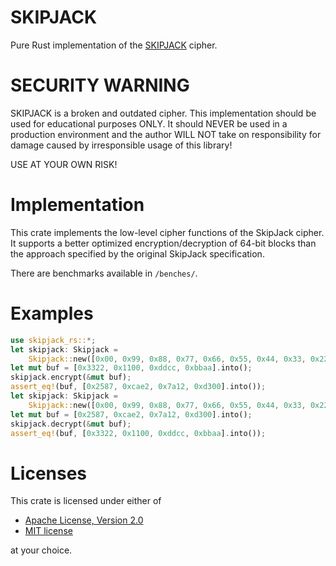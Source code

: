 # SKIPJACK
Pure Rust implementation of the [SKIPJACK](https://csrc.nist.gov/csrc/media/projects/cryptographic-algorithm-validation-program/documents/skipjack/skipjack.pdf) cipher.

# SECURITY WARNING
SKIPJACK is a broken and outdated cipher.
This implementation should be used for educational purposes ONLY.
It should NEVER be used in a production environment and the author WILL NOT take on responsibility for damage caused by irresponsible usage of this library!

USE AT YOUR OWN RISK!

# Implementation
This crate implements the low-level cipher functions of the SkipJack cipher.
It supports a better optimized encryption/decryption of 64-bit blocks than the approach specified by the original SkipJack specification. 

There are benchmarks available in `/benches/`.

# Examples
```rust
use skipjack_rs::*;
let skipjack: Skipjack =
    Skipjack::new([0x00, 0x99, 0x88, 0x77, 0x66, 0x55, 0x44, 0x33, 0x22, 0x11].into());
let mut buf = [0x3322, 0x1100, 0xddcc, 0xbbaa].into();
skipjack.encrypt(&mut buf);
assert_eq!(buf, [0x2587, 0xcae2, 0x7a12, 0xd300].into());
let skipjack: Skipjack =
    Skipjack::new([0x00, 0x99, 0x88, 0x77, 0x66, 0x55, 0x44, 0x33, 0x22, 0x11].into());
let mut buf = [0x2587, 0xcae2, 0x7a12, 0xd300].into();
skipjack.decrypt(&mut buf);
assert_eq!(buf, [0x3322, 0x1100, 0xddcc, 0xbbaa].into());
```

# Licenses

This crate is licensed under either of

- [Apache License, Version 2.0](http://www.apache.org/licenses/LICENSE-2.0)
- [MIT license](http://opensource.org/licenses/MIT)

at your choice.